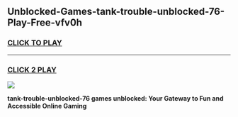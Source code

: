
## Unblocked-Games-tank-trouble-unblocked-76-Play-Free-vfv0h
<h3>
<a href="https://premium76.site?title=tank-trouble-unblocked-76&ref=12A">CLICK TO PLAY</a></h3>
<hr>

<h3>
<a href="https://premium76.site?title=tank-trouble-unblocked-76&ref=12A">CLICK 2 PLAY</a>
  
</h3>

<a href="https://premium76.site?title=tank-trouble-unblocked-76&ref=12A"><img src="https://clearcache.store/games.png"></a>


**tank-trouble-unblocked-76 games unblocked: Your Gateway to Fun and Accessible Online Gaming**
